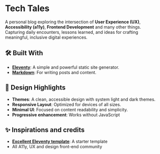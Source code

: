 # Tech Tales

A personal blog exploring the intersection of **User Experience (UX)**, **Accessibility (a11y)**, **Frontend Development** and many other things. Capturing daily encounters, lessons learned, and ideas for crafting meaningful, inclusive digital experiences.


## 🛠️ Built With

- **[Eleventy](https://www.11ty.dev/)**: A simple and powerful static site generator.
- **[Markdown](https://www.markdownguide.org/)**: For writing posts and content.


## 🎨 Design Highlights

- **Themes**: A clean, accessible design with system light and dark themes.
- **Responsive Layout**: Optimized for devices of all sizes.
- **Minimal UI**: Focused on content readability and simplicity.
- **Progressive enhancement**: Works without JavaScript


## ✨ Inspirations and credits

- **[Excellent Eleventy template](https://github.com/madrilene/eleventy-excellent)**: A starter template
- All A11y, UX and design front-end community

